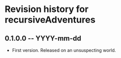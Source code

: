# Revision history for recursiveAdventures

## 0.1.0.0 -- YYYY-mm-dd

* First version. Released on an unsuspecting world.
